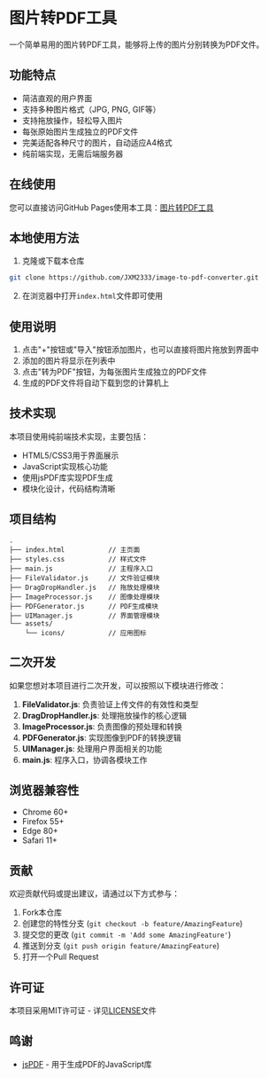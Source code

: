 # 图片转PDF工具

一个简单易用的图片转PDF工具，能够将上传的图片分别转换为PDF文件。

## 功能特点

- 简洁直观的用户界面
- 支持多种图片格式（JPG, PNG, GIF等）
- 支持拖放操作，轻松导入图片
- 每张原始图片生成独立的PDF文件
- 完美适配各种尺寸的图片，自动适应A4格式
- 纯前端实现，无需后端服务器

## 在线使用

您可以直接访问GitHub Pages使用本工具：[图片转PDF工具](https://jxm2333.github.io/image-to-pdf-converter/)

## 本地使用方法

1. 克隆或下载本仓库
```bash
git clone https://github.com/JXM2333/image-to-pdf-converter.git
```

2. 在浏览器中打开`index.html`文件即可使用

## 使用说明

1. 点击"+"按钮或"导入"按钮添加图片，也可以直接将图片拖放到界面中
2. 添加的图片将显示在列表中
3. 点击"转为PDF"按钮，为每张图片生成独立的PDF文件
4. 生成的PDF文件将自动下载到您的计算机上

## 技术实现

本项目使用纯前端技术实现，主要包括：

- HTML5/CSS3用于界面展示
- JavaScript实现核心功能
- 使用jsPDF库实现PDF生成
- 模块化设计，代码结构清晰

## 项目结构

```
.
├── index.html           // 主页面
├── styles.css           // 样式文件
├── main.js              // 主程序入口
├── FileValidator.js     // 文件验证模块
├── DragDropHandler.js   // 拖放处理模块
├── ImageProcessor.js    // 图像处理模块
├── PDFGenerator.js      // PDF生成模块
├── UIManager.js         // 界面管理模块
└── assets/
    └── icons/           // 应用图标
```

## 二次开发

如果您想对本项目进行二次开发，可以按照以下模块进行修改：

1. **FileValidator.js**: 负责验证上传文件的有效性和类型
2. **DragDropHandler.js**: 处理拖放操作的核心逻辑
3. **ImageProcessor.js**: 负责图像的预处理和转换
4. **PDFGenerator.js**: 实现图像到PDF的转换逻辑
5. **UIManager.js**: 处理用户界面相关的功能
6. **main.js**: 程序入口，协调各模块工作

## 浏览器兼容性

- Chrome 60+
- Firefox 55+
- Edge 80+
- Safari 11+

## 贡献

欢迎贡献代码或提出建议，请通过以下方式参与：

1. Fork本仓库
2. 创建您的特性分支 (`git checkout -b feature/AmazingFeature`)
3. 提交您的更改 (`git commit -m 'Add some AmazingFeature'`)
4. 推送到分支 (`git push origin feature/AmazingFeature`)
5. 打开一个Pull Request

## 许可证

本项目采用MIT许可证 - 详见[LICENSE](LICENSE)文件

## 鸣谢

- [jsPDF](https://github.com/parallax/jsPDF) - 用于生成PDF的JavaScript库